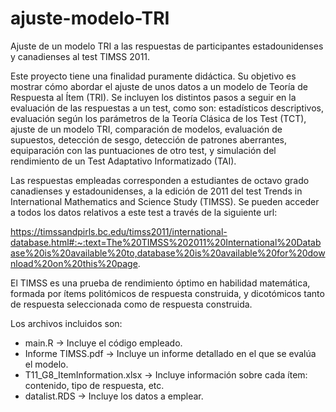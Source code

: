 # ajuste-modelo-TRI
Ajuste de un modelo TRI a las respuestas de participantes estadounidenses y canadienses al test TIMSS 2011.  

Este proyecto tiene una finalidad puramente didáctica. Su objetivo es mostrar cómo abordar el ajuste de unos datos a un modelo de Teoría de Respuesta al Ítem (TRI). Se incluyen los distintos pasos a seguir en la evaluación de las respuestas a un test, como son: estadísticos descriptivos, evaluación según los parámetros de la Teoría Clásica de los Test (TCT), ajuste de un modelo TRI, comparación de modelos, evaluación de supuestos, detección de sesgo, detección de patrones aberrantes, equiparación con las puntuaciones de otro test, y simulación del rendimiento de un Test Adaptativo Informatizado (TAI).

Las respuestas empleadas corresponden a estudiantes de octavo grado canadienses y estadounidenses, a la edición de 2011 del test Trends in International Mathematics and Science Study (TIMSS). Se pueden acceder a todos los datos relativos a este test a través de la siguiente url: 

https://timssandpirls.bc.edu/timss2011/international-database.html#:~:text=The%20TIMSS%202011%20International%20Database%20is%20available%20to,database%20is%20available%20for%20download%20on%20this%20page.

El TIMSS es una prueba de rendimiento óptimo en habilidad matemática, formada por ítems politómicos de respuesta construida, y dicotómicos tanto de respuesta  seleccionada como de respuesta construida. 

Los archivos incluidos son:
  - main.R -> Incluye el código empleado.
  - Informe TIMSS.pdf -> Incluye un informe detallado en el que se evalúa el modelo.
  - T11_G8_ItemInformation.xlsx -> Incluye información sobre cada ítem: contenido, tipo de respuesta, etc.
  - datalist.RDS -> Incluye los datos a emplear.
